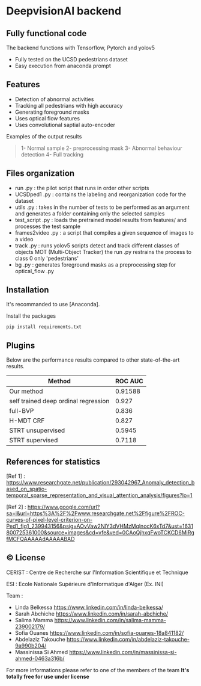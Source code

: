 # DeepvisionAI backend
## Fully functional code



The backend functions with Tensorflow, Pytorch and yolov5

- Fully tested on the UCSD pedestrians dataset 
- Easy execution from anaconda prompt

## Features

- Detection of abnormal activities 
- Tracking all pedestrians with high accuracy
- Generating foreground masks
- Uses optical flow features 
- Uses convolutional saptial auto-encoder 






Examples of the output results
> 1- Normal sample
2- preprocessing mask 
3- Abnormal behaviour detection
4- Full tracking


## Files organization

- run .py : the pilot script that runs in order other scripts
- UCSDped1 .py : contains the labeling and reorganization code for the dataset 
- utils .py : takes in the number of tests to be performed as an argument and generates a folder containing only the selected samples 
- test_script .py : loads the pretrained model results from features/ and processes the test sample
- frames2video .py : a script that compiles a given sequence of images to a video
- track .py : runs yolov5 scripts detect and track different classes of objects MOT (Multi-Object Tracker) the run .py restrains the process to class 0 only 'pedestrians'
- bg .py : generates foreground masks as a preprocessing step for optical_flow .py


## Installation

It's recommanded to use [Anaconda].

Install the packages

```
pip install requirements.txt
```



## Plugins

Below are the performance results compared to other state-of-the-art results.

| Method | ROC AUC|
| ------ | ------ |
| Our method | 0.91588 |
| self trained deep ordinal regression | 0.927 |
| full-BVP | 0.836 |
| H-MDT CRF | 0.827 |
| STRT unsupervised  | 0.5945 |
| STRT supervised | 0.7118 |

## References for statistics 

[Ref 1] : https://www.researchgate.net/publication/293042967_Anomaly_detection_based_on_spatio-temporal_sparse_representation_and_visual_attention_analysis/figures?lo=1

[Ref 2] : https://www.google.com/url?sa=i&url=https%3A%2F%2Fwww.researchgate.net%2Ffigure%2FROC-curves-of-pixel-level-criterion-on-Ped1_fig1_239943156&psig=AOvVaw2NlY3dVHMzMqlnocK6xTd7&ust=1631800725361000&source=images&cd=vfe&ved=0CAoQjhxqFwoTCKCD6MiRgfMCFQAAAAAdAAAAABAD

## ©️ License

CERIST : Centre de Recherche sur l'Information Scientifique et Technique

ESI : Ecole Nationale Supérieure d'Informatique d'Alger (Ex. INI)

Team :
- Linda Belkessa https://www.linkedin.com/in/linda-belkessa/
- Sarah Abchiche https://www.linkedin.com/in/sarah-abchiche/
- Salima Mamma https://www.linkedin.com/in/salima-mamma-239002179/
- Sofia Ouanes https://www.linkedin.com/in/sofia-ouanes-18a841182/
- Abdelaziz Takouche https://www.linkedin.com/in/abdelaziz-takouche-9a990b204/
- Massinissa Si Ahmed  https://www.linkedin.com/in/massinissa-si-ahmed-0463a316b/

For more informations please refer to one of the members of the team
**It's totally free for use under license**

